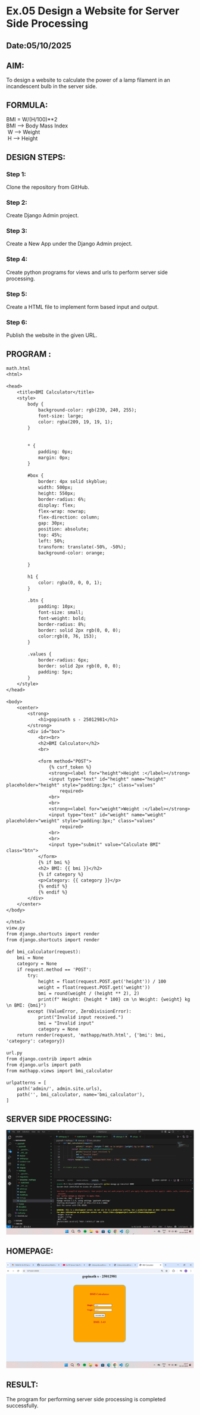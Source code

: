 # Ex.05 Design a Website for Server Side Processing
## Date:05/10/2025

## AIM:
 To design a website to calculate the power of a lamp filament in an incandescent bulb in the server side. 


## FORMULA:
BMI = W/(H/100)**2
<br> BMI --> Body Mass Index
<br> W --> Weight
<br> H --> Height

## DESIGN STEPS:

### Step 1:
Clone the repository from GitHub.

### Step 2:
Create Django Admin project.

### Step 3:
Create a New App under the Django Admin project.

### Step 4:
Create python programs for views and urls to perform server side processing.

### Step 5:
Create a HTML file to implement form based input and output.

### Step 6:
Publish the website in the given URL.

## PROGRAM :
```
math.html
<html>

<head>
    <title>BMI Calculator</title>
    <style>
        body {
            background-color: rgb(230, 240, 255);
            font-size: large;
            color: rgba(209, 19, 19, 1);
        }


        * {
            padding: 0px;
            margin: 0px;
        }

        #box {
            border: 4px solid skyblue;
            width: 500px;
            height: 550px;
            border-radius: 6%;
            display: flex;
            flex-wrap: nowrap;
            flex-direction: column;
            gap: 30px;
            position: absolute;
            top: 45%;
            left: 50%;
            transform: translate(-50%, -50%);
            background-color: orange;
            
        }

        h1 {
            color: rgba(0, 0, 0, 1);
        }

        .btn {
            padding: 10px;
            font-size: small;
            font-weight: bold;
            border-radius: 8%;
            border: solid 2px rgb(0, 0, 0);
            color:rgb(0, 76, 153);
        }

        .values {
            border-radius: 6px;
            border: solid 2px rgb(0, 0, 0);
            padding: 5px;
        }
    </style>
</head>

<body>
    <center>
        <strong>
            <h1>gopinath s - 25012981</h1>
        </strong>
        <div id="box">
            <br><br>
            <h2>BMI Calculator</h2>
            <br>

            <form method="POST">
                {% csrf_token %}
                <strong><label for="height">Height :</label></strong>
                <input type="text" id="height" name="height" placeholder="height" style="padding:3px;" class="values"
                    required>
                <br>
                <br>
                <strong><label for="weight">Weight :</label></strong>
                <input type="text" id="weight" name="weight" placeholder="weight" style="padding:3px;" class="values"
                    required>
                <br>
                <br>
                <input type="submit" value="Calculate BMI" class="btn">
            </form>
            {% if bmi %}
            <h2> BMI: {{ bmi }}</h2>
            {% if category %}
            <p>Category: {{ category }}</p>
            {% endif %}
            {% endif %}
        </div>
    </center>
</body>

</html>
view.py
from django.shortcuts import render
from django.shortcuts import render

def bmi_calculator(request):
    bmi = None
    category = None
    if request.method == 'POST':
        try:
            height = float(request.POST.get('height')) / 100
            weight = float(request.POST.get('weight'))
            bmi = round(weight / (height ** 2), 2)
            print(f" Height: {height * 100} cm \n Weight: {weight} kg \n BMI: {bmi}")
        except (ValueError, ZeroDivisionError):
            print("Invalid input received.")
            bmi = "Invalid input"
            category = None
    return render(request, 'mathapp/math.html', {'bmi': bmi, 'category': category})

url.py
from django.contrib import admin
from django.urls import path
from mathapp.views import bmi_calculator

urlpatterns = [
    path('admin/', admin.site.urls),
    path('', bmi_calculator, name='bmi_calculator'),
]

```

## SERVER SIDE PROCESSING:
![alt text](<gopinath/mathapp/Screenshot 2025-10-05 164922.png>)

## HOMEPAGE:
![alt text](gopinath/mathapp/math.png)

## RESULT:
The program for performing server side processing is completed successfully.
